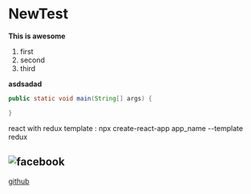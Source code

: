 # NewTest

**This is awesome**

1. first
2. second
3. third

**asdsadad**

```java
public static void main(String[] args) {

}

```

react with redux template
: npx create-react-app app_name --template redux

## ![facebook](https://facebook.com)

[github](https://github.com)
